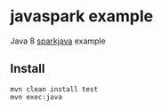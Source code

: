 # javaspark example

Java 8 [sparkjava](https://sparkjava.com/) example

## Install

```
mvn clean install test
mvn exec:java
```
